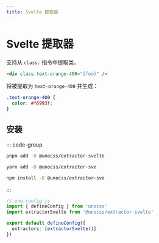 ```yaml
---
title: Svelte 提取器
---
```


# Svelte 提取器

支持从 `class:` 指令中提取类。

```html
<div class:text-orange-400="{foo}" />
```

将被提取为 `text-orange-400` 并生成：

```css
.text-orange-400 {
  color: #f6993f;
}
```

## 安装

::: code-group
  ```bash [pnpm]
  pnpm add -D @unocss/extractor-svelte
  ```
  ```bash [yarn]
  yarn add -D @unocss/extractor-sve
  ```
  ```bash [npm]
  npm install -D @unocss/extractor-sve
  ```
:::
```ts
// uno.config.js
import { defineConfig } from 'unocss'
import extractorSvelte from '@unocss/extractor-svelte'

export default defineConfig({
  extractors: [extractorSvelte()]
})
```
